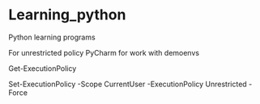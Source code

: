 # Learning_python
Python learning programs

For unrestricted policy PyCharm for work with demoenvs

Get-ExecutionPolicy

Set-ExecutionPolicy -Scope CurrentUser -ExecutionPolicy Unrestricted -Force
